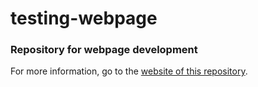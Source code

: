 # testing-webpage

### Repository for webpage development

For more information, go to the [website of this repository](https://leadedge.github.io/testing-webpage/).
